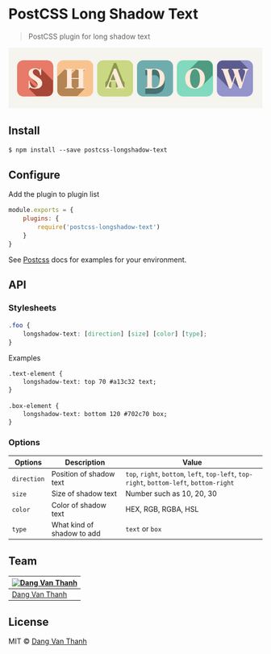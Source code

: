 # PostCSS Long Shadow Text

> PostCSS plugin for long shadow text

![](screenshot.png)

## Install

```
$ npm install --save postcss-longshadow-text
```


## Configure

Add the plugin to plugin list

```js
module.exports = {
	plugins: {
		require('postcss-longshadow-text')
	}
}
```

See [Postcss](https://github.com/postcss/postcss) docs for examples for your environment.

## API

### Stylesheets

```css
.foo {
	longshadow-text: [direction] [size] [color] [type];
}
```

Examples

```
.text-element {
	longshadow-text: top 70 #a13c32 text;
}

.box-element {
	longshadow-text: bottom 120 #702c70 box;
}
```

### Options

| Options      | Description                 | Value                                                                   |
|--------------|-----------------------------|-------------------------------------------------------------------------|
| `direction`  | Position of shadow text     | `top`, `right`, `bottom`, `left`, `top-left`, `top-right`, `bottom-left`, `bottom-right` |
| `size`       | Size of shadow text         | Number such as 10, 20, 30                                               |
| `color`      | Color of shadow text        | HEX, RGB, RGBA, HSL                                                     |
| `type`       | What kind of shadow to add  | `text` or `box`                                                         |

## Team

[![Dang Van Thanh](https://avatars3.githubusercontent.com/u/2674850?v=3&s=100)](https://github.com/dangvanthanh) |
---|
[Dang Van Thanh](https://github.com/dangvanthanh) |

## License

MIT © [Dang Van Thanh](http://dangthanh.org)

